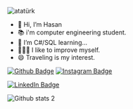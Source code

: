 ![atatürk](https://github.com/user-attachments/assets/430973eb-b152-48b7-954e-4aa017079130)

- 👋 Hi, I’m Hasan
- 📚 i'm computer engineering student.
- 🌱 I’m C#/SQL learning...
- 👨🏼‍💻 I like to improve myself.
- 😄 Traveling is my interest.

[![Github Badge](https://img.shields.io/badge/-Github-000?style=quare&labelColor=000&logo=Github&logoColor=white&link=link)](link) 
[![Instagram Badge](https://img.shields.io/badge/-Instagram-C13584?style=flat-quare&labelColor=C13584&logo=instagram&logoColor=white&link=link)](https://www.instagram.com/hsnkrs.exe/) 

[![LinkedIn Badge](https://img.shields.io/badge/-LinkedIn-blue?style=flat-square&logo=Linkedin&logoColor=white&link=https://www.linkedin.com/in/link)](https://www.linkedin.com/in/link)




![Github stats 2](https://github-readme-stats.vercel.app/api?username=HasanKarsi&show_icons=true&theme=radical)
